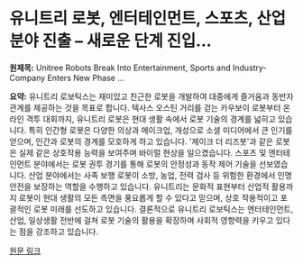 # 유니트리 로봇, 엔터테인먼트, 스포츠, 산업 분야 진출 – 새로운 단계 진입…

**원제목:** Unitree Robots Break Into Entertainment, Sports and Industry-Company Enters New Phase ...

**요약:** 유니트리 로보틱스는 재미있고 친근한 로봇을 개발하여 대중에게 즐거움과 동반자 관계를 제공하는 것을 목표로 합니다.  텍사스 오스틴 거리를 걷는 카우보이 로봇부터 온라인 격투 대회까지, 유니트리 로봇은 현대 생활 속에서 로봇 기술의 경계를 넓히고 있습니다.  특히 인간형 로봇은 다양한 의상과 메이크업, 개성으로 소셜 미디어에서 큰 인기를 얻으며, 인간과 로봇의 경계를 모호하게 하고 있습니다.  '제이크 더 리즈봇'과 같은 로봇은 실제 같은 상호작용 능력을 보여주며 바이럴 현상을 일으켰습니다.  스포츠 및 엔터테인먼트 분야에서는 로봇 권투 경기를 통해 로봇의 안정성과 동작 제어 기술을 선보였습니다.  산업 분야에서는 사족 보행 로봇이 소방, 농업, 전력 검사 등 위험한 환경에서 인명 안전을 보장하는 역할을 수행하고 있습니다.  유니트리는 문화적 표현부터 산업적 활용까지 로봇이 현대 생활의 모든 측면을 풍요롭게 할 수 있다고 믿으며, 상호 작용적이고 포괄적인 로봇 미래를 선도하고 있습니다.  결론적으로 유니트리 로보틱스는 엔터테인먼트, 산업, 일상생활 전반에 걸쳐 로봇 기술의 활용을 확장하며 사회적 영향력을 키우고 있다는 점을 강조하고 있습니다.

[원문 링크](https://laotiantimes.com/2025/07/23/unitree-robots-break-into-entertainment-sports-and-industry-company-enters-new-phase-of-robotics-integration/)
